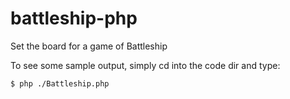 # battleship-php
Set the board for a game of Battleship

To see some sample output, simply cd into the code dir and type:
```bash
$ php ./Battleship.php
```
